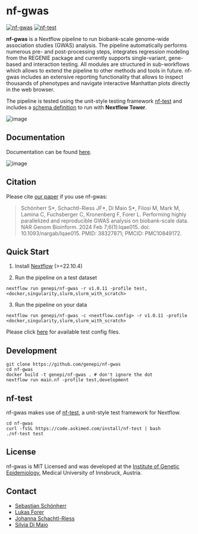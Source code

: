 # nf-gwas

[![nf-gwas](https://github.com/genepi/nf-gwas/actions/workflows/ci-tests.yml/badge.svg)](https://github.com/genepi/nf-gwas/actions/workflows/ci-tests.yml)
[![nf-test](https://img.shields.io/badge/tested_with-nf--test-337ab7.svg)](https://github.com/askimed/nf-test)

**nf-gwas** is a Nextflow pipeline to run biobank-scale genome-wide association studies (GWAS) analysis. The pipeline automatically performs numerous pre- and post-processing steps, integrates regression modeling from the REGENIE package and currently supports single-variant, gene-based and interaction testing. All modules are structured in sub-workflows which allows to extend the pipeline to other methods and tools in future. nf-gwas includes an extensive reporting functionality that allows to inspect thousands of phenotypes and navigate interactive Manhattan plots directly in the web browser. 

The pipeline is tested using the unit-style testing framework [nf-test](https://github.com/askimed/nf-test) and includes a [schema definition](nextflow_schema.json) to run with **Nextflow Tower**.

![image](docs/images/Figure2_example_report.png)

## Documentation

Documentation can be found [here](https://genepi.github.io/nf-gwas/).

![image](docs/images/Figure1_MetroMap_v02.jpg)

## Citation

Please cite [our paper](https://academic.oup.com/nargab/article/6/1/lqae015/7602818) if you use nf-gwas:

> Schönherr S*, Schachtl-Riess JF*, Di Maio S*, Filosi M, Mark M, Lamina C, Fuchsberger C, Kronenberg F, Forer L. 
> Performing highly parallelized and reproducible GWAS analysis on biobank-scale data. 
> NAR Genom Bioinform. 2024 Feb 7;6(1):lqae015. doi: 10.1093/nargab/lqae015. PMID: 38327871; PMCID: PMC10849172.


## Quick Start

1. Install [Nextflow](https://www.nextflow.io/docs/latest/getstarted.html#installation) (>=22.10.4)

2. Run the pipeline on a test dataset

```
nextflow run genepi/nf-gwas -r v1.0.11 -profile test,<docker,singularity,slurm,slurm_with_scratch>
```

3. Run the pipeline on your data

```
nextflow run genepi/nf-gwas -c <nextflow.config> -r v1.0.11 -profile <docker,singularity,slurm,slurm_with_scratch>
```

Please click [here](tests) for available test config files.

## Development

```
git clone https://github.com/genepi/nf-gwas
cd nf-gwas
docker build -t genepi/nf-gwas . # don't ignore the dot
nextflow run main.nf -profile test,development
```

## nf-test

nf-gwas makes use of [nf-test](https://github.com/askimed/nf-test), a unit-style test framework for Nextflow.

```
cd nf-gwas
curl -fsSL https://code.askimed.com/install/nf-test | bash
./nf-test test
```

## License

nf-gwas is MIT Licensed and was developed at the [Institute of Genetic Epidemiology](https://genepi.i-med.ac.at/), Medical University of Innsbruck, Austria.

## Contact

- [Sebastian Schönherr](mailto:sebastian.schoenherr@i-med.ac.at)
- [Lukas Forer](mailto:lukas.forer@i-med.ac.at)
- [Johanna Schachtl-Riess](mailto:johanna.schachtl-riess@i-med.ac.at)
- [Silvia Di Maio](mailto:silvia.di-maio@i-med.ac.at)
